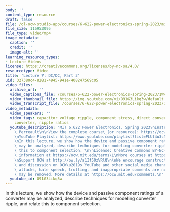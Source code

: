 ```yaml
---
body: ''
content_type: resource
draft: false
file: /ol-ocw-studio-app/courses/6-622-power-electronics-spring-2023/mit6_622s23_lecture_07_360p_16_9.mp4
file_size: 116953095
file_type: video/mp4
image_metadata:
  caption: ''
  credit: ''
  image-alt: ''
learning_resource_types:
- Lecture Videos
license: https://creativecommons.org/licenses/by-nc-sa/4.0/
resourcetype: Video
title: 'Lecture 7: DC/DC, Part 3'
uid: 327380c4-8281-4945-941e-408247569c05
video_files:
  archive_url: ''
  video_captions_file: /courses/6-622-power-electronics-spring-2023/1WvJ2gNYp4iolVfvQKUHjUPY3Djt28VV1_transcript.webvtt
  video_thumbnail_file: https://img.youtube.com/vi/O91G3Likq3w/default.jpg
  video_transcript_file: /courses/6-622-power-electronics-spring-2023/1WvJ2gNYp4iolVfvQKUHjUPY3Djt28VV1_transcript.pdf
video_metadata:
  video_speakers: ''
  video_tags: capacitor voltage ripple, component stress, direct converter, indirect
    converter, ripple ratios
  youtube_description: "MIT 6.622 Power Electronics, Spring 2023\nInstructor: David\
    \ Perreault\n\nView the complete course\_(or resource): https://ocw.mit.edu/courses/6-622-power-electronics-spring-2023/\L\
    \nYouTube Playlist: https://www.youtube.com/playlist?list=PLUl4u3cNGP62UTc77mJoubhDELSC8lfR0\n\
    \nIn this lecture, we show how the device and passive component ratings of a converter\
    \ may be analyzed, describe techniques for modeling converter ripple, and relate\
    \ this to component selection. \n\nLicense: Creative Commons BY-NC-SA\L\nMore\
    \ information at https://ocw.mit.edu/terms\L\nMore courses at https://ocw.mit.edu\n\
    \nSupport OCW at http://ow.ly/a1If50zVRlQ\n\nWe encourage constructive comments\
    \ and discussion on OCW\u2019s YouTube and other social media channels. Personal\
    \ attacks, hate speech, trolling, and inappropriate comments are not allowed and\
    \ may be removed. More details at https://ocw.mit.edu/comments.\n"
  youtube_id: O91G3Likq3w
---
```

In this lecture, we show how the device and passive component ratings of a converter may be analyzed, describe techniques for modeling converter ripple, and relate this to component selection.